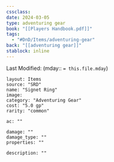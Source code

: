 ```yaml
---
cssclass: 
date: 2024-03-05
type: adventuring gear
book: "[[Players Handbook.pdf]]"
tags:
  - "#DnD/Items/adventuring-gear"
back: "[[adventuring gear]]"
stablock: inline
---
```

Last Modified: (mday:: `= this.file.mday`)


```statblock
layout: Items
source: "SRD"
name: "Signet Ring"
image: 
category: "Adventuring Gear"
cost: "5.0 gp"
rarity: "common"

ac: ""

damage: ""
damage_type: ""
properties: ""

description: ""
```